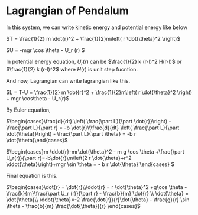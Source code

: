 # Lagrangian of Pendalum

In this system, we can write kinetic energy and potential energy like below

$T = \frac{1}{2} m \dot{r}^2 + \frac{1}{2}m\left( r \dot{\theta}^2 \right)$

$U = -mgr \cos \theta  - U_r (r) $



In potential energy equation, $U_r(r)$ can be $\frac{1}{2} k (r-l)^2 H(r-l)$ or $\frac{1}{2} k (r-l)^2$ where $H(r)$ is unit step fucntion.

And now, Lagrangian can write lagrangian like this.

$L = T-U = \frac{1}{2} m \dot{r}^2 + \frac{1}{2}m\left( r \dot{\theta}^2 \right) + mgr \cos\theta - U_r(r)$

By Euler equation,

$\begin{cases}\frac{d}{dt} \left( \frac{\part L}{\part \dot{r}}\right) - \frac{\part L}{\part r} = -b \dot{r}\\\frac{d}{dt} \left( \frac{\part L}{\part \dot{\theta}}\right) - \frac{\part L}{\part \theta} = -b r \dot{\theta}\end{cases}$

$\begin{cases}m \ddot{r}-mr\dot{\theta}^2 - m g \cos \theta +\frac{\part U_r(r)}{\part r}=-b\dot{r}\\m\left(2 r \dot{\theta}+r^2 \ddot{\theta}\right)+mgr \sin \theta = - b r \dot{\theta} \end{cases} $

Final equation is this.

$\begin{cases}\dot{r} = \dot{r}\\\ddot{r} = r \dot{\theta}^2 +g\cos \theta - \frac{k}{m}\frac{\part U_r (r)}{\part r} - \frac{b}{m} \dot{r} \\ \dot{\theta} = \dot{\theta}\\ \ddot{\theta}=-2 \frac{\dot{r}}{r}\dot{\theta} - \frac{g}{r} \sin \theta - \frac{b}{m} \frac{\dot{\theta}}{r} \end{cases}$

